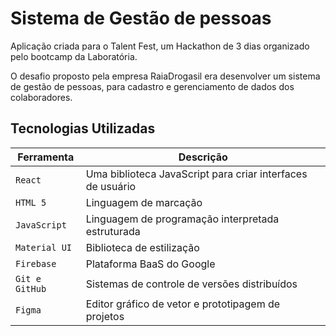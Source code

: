 # Sistema de Gestão de pessoas

Aplicação criada para o Talent Fest, um Hackathon de 3 dias organizado pelo bootcamp da Laboratória.

O desafio proposto pela empresa RaiaDrogasil era desenvolver um sistema de gestão de pessoas, para cadastro e gerenciamento de dados dos colaboradores.

## Tecnologias Utilizadas

| Ferramenta | Descrição |
| --- | --- |
| `React` | Uma biblioteca JavaScript para criar interfaces de usuário |
| `HTML 5` | Linguagem de marcação |
| `JavaScript` |  Linguagem de programação interpretada estruturada |
| `Material UI` | Biblioteca de estilização |
| `Firebase` | Plataforma BaaS do Google|
| `Git e GitHub` | Sistemas de controle de versões distribuídos |
| `Figma` | Editor gráfico de vetor e prototipagem de projetos |
